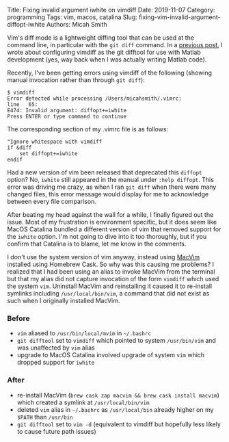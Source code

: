 Title: Fixing invalid argument iwhite on vimdiff
Date: 2019-11-07
Category: programming
Tags: vim, macos, catalina
Slug: fixing-vim-invalid-argument-diffopt-iwhite
Authors: Micah Smith

Vim's diff mode is a lightweight diffing tool that can be used at the command line, in particular with the `git diff` command. In a [previous post]({filename}/blog/vim-diff-with-plus.md), I wrote about configuring vimdiff as the git difftool for use with Matlab development (yes, way back when I was actually writing Matlab code).

Recently, I've been getting errors using vimdiff of the following (showing manual invocation rather than through `git diff`):

```
$ vimdiff
Error detected while processing /Users/micahsmith/.vimrc:
line   65:
E474: Invalid argument: diffopt+=iwhite
Press ENTER or type command to continue
```

The corresponding section of my .vimrc file is as follows:

```vimscript
"Ignore whitespace with vimdiff
if &diff
    set diffopt+=iwhite
endif
```

Had a new version of vim been released that deprecated this `diffopt` option? No, `iwhite` still appeared in the manual under `:help diffopt`. This error was driving me crazy, as when I ran `git diff` when there were many changed files, this error message would display for me to acknowledge between every file comparison.

After beating my head against the wall for a while, I finally figured out the issue. Most of my frustration is environment specific, but it does seem like MacOS Catalina bundled a different version of vim that removed support for the `iwhite` option. I'm not going to dive into it too thoroughly, but if you confirm that Catalina is to blame, let me know in the comments.

I don't use the system version of vim anyway, instead using [MacVim](https://macvim-dev.github.io/macvim/) installed using Homebrew Cask. So why was this causing me problems? I realized that I had been using an alias to invoke MacVim from the terminal but that my alias did not capture invocation of the form `vimdiff` which used the system `vim`. Uninstall MacVim and reinstalling it caused it to re-install symlinks including `/usr/local/bin/vim`, a command that did not exist as such when I originally installed MacVim.

### Before

- `vim` aliased to `/usr/bin/local/mvim` in `~/.bashrc`
- `git difftool` set to `vimdiff` which pointed to system `/usr/bin/vim` and was unaffected by `vim` alias
- upgrade to MacOS Catalina involved upgrade of system `vim` which dropped support for `iwhite`

### After

- re-install MacVim (`brew cask zap macvim && brew cask install macvim`) which created a symlink at `/usr/local/bin/vim`
- deleted `vim` alias in `~/.bashrc` as `/usr/local/bin` already higher on my `$PATH` than `/usr/bin`
- `git difftool` set to `vim -d` (equivalent to vimdiff but hopefully less likely to cause future path issues)
